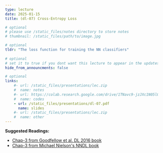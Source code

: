 ```yaml
---
type: lecture
date: 2025-01-15
title: (dl-07) Cross-Entropy Loss

# optional
# please use /static_files/notes directory to store notes
# thumbnail: /static_files/path/to/image.jpg

# optional
tldr: "The loss function for training the NN classifiers"
  
# optional
# set it to true if you dont want this lecture to appear in the updates section
hide_from_announcments: false

# optional
links: 
    #- url: /static_files/presentations/lec.zip
    #  name: notes
    #- url: https://colab.research.google.com/drive/1TNavc9-jzJXc1N05l06KYfgaSmu7zqxN?usp=sharing
    #  name: codes
    - url: /static_files/presentations/dl-07.pdf
      name: slides
    #- url: /static_files/presentations/lec.zip
    #  name: other
---
```


**Suggested Readings:**

- [Chap-3 from Goodfellow et al. DL 2016 book](https://www.deeplearningbook.org/contents/prob.html)
- [Chap-3 from Michael Nielson's NNDL book](http://neuralnetworksanddeeplearning.com/chap3.html)


